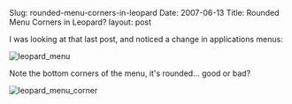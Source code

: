 Slug: rounded-menu-corners-in-leopard
Date: 2007-06-13
Title: Rounded Menu Corners in Leopard?
layout: post

I was looking at that last post, and noticed a change in applications menus:

<img alt="leopard_menu" class="at-xid-6a010534988cd3970b0120a5b36975970c" src="http://steveivy.typepad.com/.a/6a010534988cd3970b0120a5b36975970c-pi" />

Note the bottom corners of the menu, it&#39;s rounded... good or bad?

<img alt="leopard_menu_corner" class="at-xid-6a010534988cd3970b0120a5b36bbf970c" src="http://steveivy.typepad.com/.a/6a010534988cd3970b0120a5b36bbf970c-pi" />
